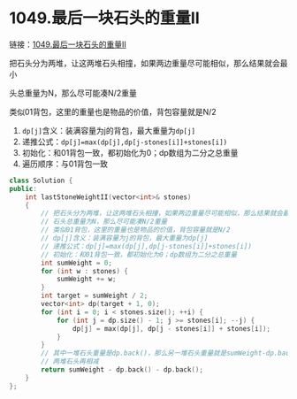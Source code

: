 # 1049.最后一块石头的重量II

链接：[1049.最后一块石头的重量II](https://leetcode.cn/problems/last-stone-weight-ii/)

把石头分为两堆，让这两堆石头相撞，如果两边重量尽可能相似，那么结果就会最小

头总重量为N，那么尽可能凑N/2重量

类似01背包，这里的重量也是物品的价值，背包容量就是N/2

1. `dp[j]`含义：装满容量为j的背包，最大重量为`dp[j]`
2. 递推公式：`dp[j]=max(dp[j],dp[j-stones[i]]+stones[i])`
3. 初始化：和01背包一致，都初始化为0；dp数组为二分之总重量
4. 遍历顺序：与01背包一致


```c++
class Solution {
public:
    int lastStoneWeightII(vector<int>& stones)
    {
        // 把石头分为两堆，让这两堆石头相撞，如果两边重量尽可能相似，那么结果就会最小
        // 石头总重量为N，那么尽可能凑N/2重量
        // 类似01背包，这里的重量也是物品的价值，背包容量就是N/2
        // dp[j]含义：装满容量为j的背包，最大重量为dp[j]
        // 递推公式：dp[j]=max(dp[j],dp[j-stones[i]]+stones[i])
        // 初始化：和01背包一致，都初始化为0；dp数组为二分之总重量
        int sumWeight = 0;
        for (int w : stones) {
            sumWeight += w;
        }
        int target = sumWeight / 2;
        vector<int> dp(target + 1, 0);
        for (int i = 0; i < stones.size(); ++i) {
            for (int j = dp.size() - 1; j >= stones[i]; --j) {
                dp[j] = max(dp[j], dp[j - stones[i]] + stones[i]);
            }
        }
        // 其中一堆石头重量是dp.back()，那么另一堆石头重量就是sumWeight-dp.back
        // 两堆石头再相减
        return sumWeight - dp.back() - dp.back();
    }
};

```



